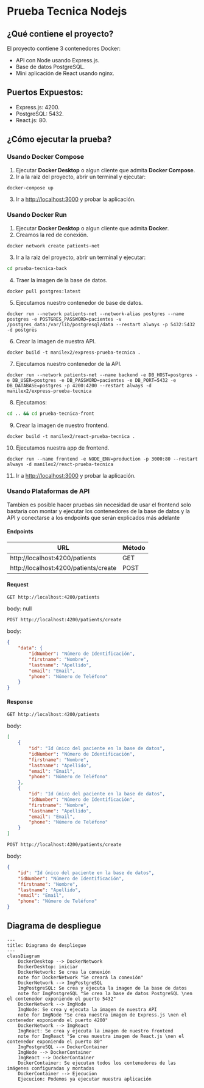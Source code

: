 # Prueba Tecnica Nodejs
## ¿Qué contiene el proyecto?
El proyecto contiene 3 contenedores Docker:

* API con Node usando Express.js.
* Base de datos PostgreSQL.
* Mini aplicación de React usando nginx.

## Puertos Expuestos:
* Express.js: 4200.
* PostgreSQL: 5432.
* React.js: 80.

## ¿Cómo ejecutar la prueba?

### Usando Docker Compose

1. Ejecutar **Docker Desktop** o algun cliente que admita **Docker Compose**.
2. Ir a la raiz del proyecto, abrir un terminal y ejecutar:

```
docker-compose up
```

3. Ir a [http://localhost:3000][1] y probar la aplicación.

### Usando Docker Run
1. Ejecutar **Docker Desktop** o algun cliente que admita **Docker**.
2. Creamos la red de conexión.
```
docker network create patients-net
```
3. Ir a la raiz del proyecto, abrir un terminal y ejecutar:
```bash
cd prueba-tecnica-back
```
4. Traer la imagen de la base de datos.
```
docker pull postgres:latest
```
5. Ejecutamos nuestro contenedor de base de datos.
```
docker run --network patients-net --network-alias postgres --name postgres -e POSTGRES_PASSWORD=pacientes -v /postgres_data:/var/lib/postgresql/data --restart always -p 5432:5432 -d postgres
```
6. Crear la imagen de nuestra API.
```
docker build -t manilex2/express-prueba-tecnica .
```
7. Ejecutamos nuestro contenedor de la API.
```
docker run --network patients-net --name backend -e DB_HOST=postgres -e DB_USER=postgres -e DB_PASSWORD=pacientes -e DB_PORT=5432 -e DB_DATABASE=postgres -p 4200:4200 --restart always -d manilex2/express-prueba-tecnica
```
8. Ejecutamos:
```bash
cd .. && cd prueba-tecnica-front
```
9. Crear la imagen de nuestro frontend.
```
docker build -t manilex2/react-prueba-tecnica .
```
10. Ejecutamos nuestra app de frontend.
```
docker run --name frontend -e NODE_ENV=production -p 3000:80 --restart always -d manilex2/react-prueba-tecnica
```
11. Ir a [http://localhost:3000][1] y probar la aplicación.

### Usando Plataformas de API

Tambien es posible hacer pruebas sin necesidad de usar el frontend solo bastaria con montar y ejecutar los contenedores de la base de datos y la API y conectarse a los endpoints que serán explicados más adelante

#### Endpoints

| URL | Método |
| --------- | --------- |
| http://localhost:4200/patients | GET |
| http://localhost:4200/patients/create | POST |

#### Request

```GET http://localhost:4200/patients```

body: null

```POST http://localhost:4200/patients/create```

body:
```json
{
    "data": {
        "idNumber": "Número de Identificación",
        "firstname": "Nombre",
        "lastname": "Apellido",
        "email": "Email",
        "phone": "Número de Teléfono"
    }
}
```

#### Response
```GET http://localhost:4200/patients```

body: 
```json
[
    {
        "id": "Id único del paciente en la base de datos",
        "idNumber": "Número de Identificación",
        "firstname": "Nombre",
        "lastname": "Apellido",
        "email": "Email",
        "phone": "Número de Teléfono"
    },
    {
        "id": "Id único del paciente en la base de datos",
        "idNumber": "Número de Identificación",
        "firstname": "Nombre",
        "lastname": "Apellido",
        "email": "Email",
        "phone": "Número de Teléfono"
    }
]
```

```POST http://localhost:4200/patients/create```

body: 
```json
{
    "id": "Id único del paciente en la base de datos",
    "idNumber": "Número de Identificación",
    "firstname": "Nombre",
    "lastname": "Apellido",
    "email": "Email",
    "phone": "Número de Teléfono"
}
```

## Diagrama de despliegue

```mermaid
---
title: Diagrama de despliegue
---
classDiagram
    DockerDesktop --> DockerNetwork
    DockerDesktop: iniciar
    DockerNetwork: Se crea la conexión
    note for DockerNetwork "Se creará la conexión"
    DockerNetwork --> ImgPostgreSQL
    ImgPostgreSQL: Se crea y ejecuta la imagen de la base de datos
    note for ImgPostgreSQL "Se crea la base de datos PostgreSQL \nen el contenedor exponiendo el puerto 5432"
    DockerNetwork --> ImgNode
    ImgNode: Se crea y ejecuta la imagen de nuestra API
    note for ImgNode "Se crea nuestra imagen de Express.js \nen el contenedor exponiendo el puerto 4200"
    DockerNetwork --> ImgReact
    ImgReact: Se crea y ejecuta la imagen de nuestro frontend
    note for ImgReact "Se crea nuestra imagen de React.js \nen el contenedor exponiendo el puerto 80"
    ImgPostgreSQL --> DockerContainer
    ImgNode --> DockerContainer
    ImgReact --> DockerContainer
    DockerContainer: Se ejecutan todos los contenedores de las imágenes configuradas y montadas
    DockerContainer --> Ejecucion
    Ejecucion: Podemos ya ejecutar nuestra aplicación
```

[1]: http://localhost:3000/